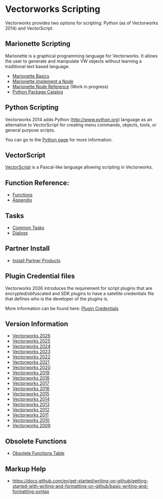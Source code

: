 # Vectorworks Scripting

Vectorworks provides two options for scripting: Python (as of Vectorworks 2014) and VectorScript.

## Marionette Scripting

Marionette is a graphical programming language for Vectorworks. It allows the user to generate and manipulate VW objects without learning a traditional text based language.

* [Marionette Basics](Marionette/pages/Basics.md)
* [Marionette Implement a Node](Marionette/pages/Implement%20a%20Node.md)
* [Marionette Node Reference](Marionette/pages/Node%20Reference.md) (Work in progress)
* [Python Package Catalog](Marionette/pages/Python%20Package%20Catalog.md)

## Python Scripting

Vectorworks 2014 adds Python (http://www.python.org) language as an alternative to VectorScript for creating menu commands, objects, tools, or general purpose scripts.

You can go to the [Python page](Python/README.md) for more information.

## VectorScript

[VectorScript](VectorScript/README.md) is a Pascal-like language allowing scripting in Vectorworks.

## Function Reference:
* [Functions](Function%20Reference/README.md)
* [Appendix](Function%20Reference/Appendix/README.md)

## Tasks

* [Common Tasks](Common/README.md#common-tasks)
* [Dialogs](Common/README.md#dialogs)


## Partner Install

* [Install Partner Products](Common/Partner%20Install/README.md)

## Plugin Credential files

Vectorworks 2026 introduces the requirement for script plugins that are encrypted/obfuscated and SDK plugins to have a satellite credentials file that defines who is the developer of the plugins is.

More information can be found here: [Plugin Credentials](Common/Tasks/Info/PluginCredentials.md)


## Version Information

* [Vectorworks 2026](Common/Versions/Vectorworks%202026.md)
* [Vectorworks 2025](Common/Versions/Vectorworks%202025.md)
* [Vectorworks 2024](Common/Versions/Vectorworks%202024.md)
* [Vectorworks 2023](Common/Versions/Vectorworks%202023.md)
* [Vectorworks 2022](Common/Versions/Vectorworks%202022.md)
* [Vectorworks 2021](Common/Versions/Vectorworks%202021.md)
* [Vectorworks 2020](Common/Versions/Vectorworks%202020.md)
* [Vectorworks 2019](Common/Versions/Vectorworks%202019.md)
* [Vectorworks 2018](Common/Versions/Vectorworks%202018.md)
* [Vectorworks 2017](Common/Versions/Vectorworks%202017.md)
* [Vectorworks 2016](Common/Versions/Vectorworks%202016.md)
* [Vectorworks 2015](Common/Versions/Vectorworks%202015.md)
* [Vectorworks 2014](Common/Versions/Vectorworks%202014.md)
* [Vectorworks 2013](Common/Versions/Vectorworks%202013.md)
* [Vectorworks 2012](Common/Versions/Vectorworks%202012.md)
* [Vectorworks 2011](Common/Versions/Vectorworks%202011.md)
* [Vectorworks 2010](Common/Versions/Vectorworks%202010.md)
* [Vectorworks 2009](Common/Versions/Vectorworks%202009.md)


## Obsolete Functions

* [Obsolete Functions Table](Common/Versions/Obsolete%20Functions%20Table.md)


## Markup Help

* https://docs.github.com/en/get-started/writing-on-github/getting-started-with-writing-and-formatting-on-github/basic-writing-and-formatting-syntax